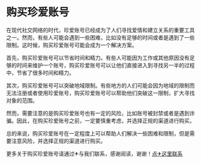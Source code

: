 # 购买珍爱账号

在现代社交网络的时代，珍爱账号已经成为了人们寻找爱情和建立关系的重要工具之一。然而，有些人可能会遇到一些困难，比如没有足够的时间或者是遇到了一些限制。这时候，购买珍爱账号可能会成为一个解决方案。

首先，购买珍爱账号可以节省时间和精力。有些人可能因为工作或其他原因没有足够的时间来维护一个账号，购买珍爱账号可以让他们直接进入到寻找另一半的过程中，节省了很多时间和精力。

其次，购买珍爱账号可以突破地域限制。有些地方的人们可能会因为地域的限制而无法注册或者使用珍爱账号，购买珍爱账号可以帮助他们突破这一限制，扩大寻找对象的范围。

然而，需要注意的是购买珍爱账号也有一定的风险，比如账号被封禁或者是遇到诈骗。因此，在购买珍爱账号之前，一定要慎重考虑，并选择正规的渠道进行购买。

总的来说，购买珍爱账号在一定程度上可以帮助人们解决一些困难和限制，但是需要注意风险，并选择正规的渠道进行购买。

更多关于购买珍爱账号请通过✈与我们联系，感谢阅读，谢谢！[点✈这里联系](https://c.k02.cc)